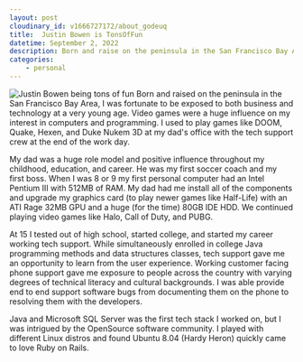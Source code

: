 ```yaml
---
layout: post
cloudinary_id: v1666727172/about_godeuq
title:  Justin Bowen is TonsOfFun
datetime: September 2, 2022
description: Born and raise on the peninsula in the San Francisco Bay Area, I was fortunate to be exposed to both business and technology at a very young age. Video games were a huge influence on my interest in computers and programming. I used to play games like DOOM, Quake, Hexen, and Duke Nukem 3D at my dad's office with the tech support crew at the end of the work day. 
categories: 
    - personal
---
```

![Justin Bowen being tons of fun](<%= cloudinary_url data.cloudinary_id %>)
Born and raised on the peninsula in the San Francisco Bay Area, I was fortunate to be exposed to both business and technology at a very young age. Video games were a huge influence on my interest in computers and programming. I used to play games like DOOM, Quake, Hexen, and Duke Nukem 3D at my dad's office with the tech support crew at the end of the work day. 

My dad was a huge role model and positive influence throughout my childhood, education, and career. He was my first soccer coach and my first boss. When I was 8 or 9 my first personal computer had an Intel Pentium III with 512MB of RAM. My dad had me install all of the components and upgrade my graphics card (to play newer games like Half-Life) with an ATI Rage 32MB GPU and a huge (for the time) 80GB IDE HDD. We continued playing video games like Halo, Call of Duty, and PUBG.

At 15 I tested out of high school, started college, and started my career working tech support. While simultaneously enrolled in college Java programming methods and data structures classes, tech support gave me an opportunity to learn from the user experience. Working customer facing phone support gave me exposure to people across the country with varying degrees of technical literacy and cultural backgrounds. I was able provide end to end support software bugs from documenting them on the phone to resolving them with the developers. 

Java and Microsoft SQL Server was the first tech stack I worked on, but I was intrigued by the OpenSource software community. I played with different Linux distros and found Ubuntu 8.04 (Hardy Heron) quickly came to love Ruby on Rails. 